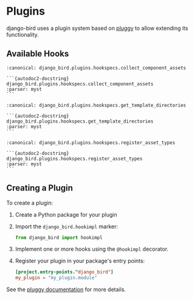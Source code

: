 # Plugins

django-bird uses a plugin system based on [pluggy](https://pluggy.readthedocs.io/) to allow extending its functionality.

## Available Hooks

````{py:function} collect_component_assets(template_path: pathlib.Path) -> collections.abc.Iterable[django_bird.staticfiles.Asset]
:canonical: django_bird.plugins.hookspecs.collect_component_assets

```{autodoc2-docstring} django_bird.plugins.hookspecs.collect_component_assets
:parser: myst
```
````

````{py:function} get_template_directories() -> list[pathlib.Path]
:canonical: django_bird.plugins.hookspecs.get_template_directories

```{autodoc2-docstring} django_bird.plugins.hookspecs.get_template_directories
:parser: myst
```
````

````{py:function} register_asset_types(register_type: collections.abc.Callable[[django_bird.staticfiles.AssetType], None]) -> None
:canonical: django_bird.plugins.hookspecs.register_asset_types

```{autodoc2-docstring} django_bird.plugins.hookspecs.register_asset_types
:parser: myst
```
````

## Creating a Plugin

To create a plugin:

1. Create a Python package for your plugin
2. Import the `django_bird.hookimpl` marker:

   ```python
   from django_bird import hookimpl
   ```

3. Implement one or more hooks using the `@hookimpl` decorator.
4. Register your plugin in your package's entry points:

   ```toml
   [project.entry-points."django_bird"]
   my_plugin = "my_plugin.module"
   ```

See the [pluggy documentation](https://pluggy.readthedocs.io/) for more details.
